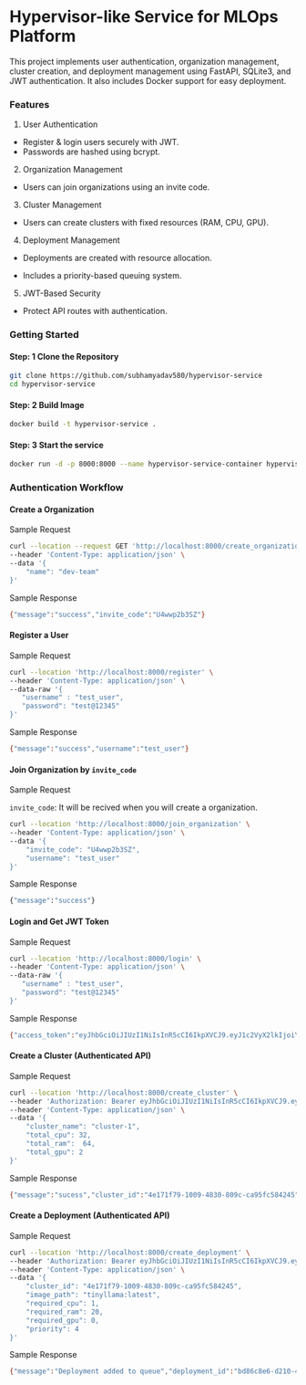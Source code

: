 # Hypervisor-like Service for MLOps Platform

This project implements user authentication, organization management, cluster creation, and deployment management using FastAPI, SQLite3, and JWT authentication. It also includes Docker support for easy deployment.


### Features

1. User Authentication

* Register & login users securely with JWT.
* Passwords are hashed using bcrypt.

2. Organization Management

* Users can join organizations using an invite code.

3. Cluster Management

* Users can create clusters with fixed resources (RAM, CPU, GPU).

4. Deployment Management

* Deployments are created with resource allocation.

* Includes a priority-based queuing system.

5. JWT-Based Security

* Protect API routes with authentication.


### Getting Started

#### Step: 1 Clone the Repository
```bash
git clone https://github.com/subhamyadav580/hypervisor-service
cd hypervisor-service
```

#### Step: 2 Build Image
```bash
docker build -t hypervisor-service .
```


#### Step: 3 Start the service
```bash
docker run -d -p 8000:8000 --name hypervisor-service-container hypervisor-service
```

### Authentication Workflow

#### Create a Organization
Sample Request
```bash
curl --location --request GET 'http://localhost:8000/create_organization' \
--header 'Content-Type: application/json' \
--data '{
    "name": "dev-team"
}'
```
Sample Response
```bash
{"message":"success","invite_code":"U4wwp2b3SZ"}
```

#### Register a User
Sample Request
```bash
curl --location 'http://localhost:8000/register' \
--header 'Content-Type: application/json' \
--data-raw '{
   "username" : "test_user",
   "password": "test@12345"
}'
```
Sample Response
```bash
{"message":"success","username":"test_user"}
```


#### Join Organization by `invite_code`
Sample Request

`invite_code`: It will be recived when you will create a organization.
```bash
curl --location 'http://localhost:8000/join_organization' \
--header 'Content-Type: application/json' \
--data '{
    "invite_code": "U4wwp2b3SZ",
    "username": "test_user"
}'
```

Sample Response
```bash
{"message":"success"}
```



#### Login and Get JWT Token
Sample Request
```bash
curl --location 'http://localhost:8000/login' \
--header 'Content-Type: application/json' \
--data-raw '{
   "username" : "test_user",
   "password": "test@12345"
}'
```
Sample Response
```bash
{"access_token":"eyJhbGciOiJIUzI1NiIsInR5cCI6IkpXVCJ9.eyJ1c2VyX2lkIjoiY2FjMzNmNGYtNzhkNy00ZDEyLWIxYTAtOWQ2ZGY2ODIyMjJlIiwib3JnYW5pemF0aW9uX2lkIjoiYzg5NmJiYzktNTk0MC00MjA3LTk3ZmEtZmYzYjhhZDlkNjVmIiwiZXhwIjoxNzQwMjcxNjY2fQ.-K02PGV8xkrCSTPkihud2Tdhe2k5s5NsHpecAX23W1Y","token_type":"bearer","is_authorized":true}
```


#### Create a Cluster (Authenticated API)
Sample Request
```bash
curl --location 'http://localhost:8000/create_cluster' \
--header 'Authorization: Bearer eyJhbGciOiJIUzI1NiIsInR5cCI6IkpXVCJ9.eyJ1c2VyX2lkIjoiY2FjMzNmNGYtNzhkNy00ZDEyLWIxYTAtOWQ2ZGY2ODIyMjJlIiwib3JnYW5pemF0aW9uX2lkIjoiYzg5NmJiYzktNTk0MC00MjA3LTk3ZmEtZmYzYjhhZDlkNjVmIiwiZXhwIjoxNzQwMjcxNjY2fQ.-K02PGV8xkrCSTPkihud2Tdhe2k5s5NsHpecAX23W1Y' \
--header 'Content-Type: application/json' \
--data '{
    "cluster_name": "cluster-1",
    "total_cpu": 32,
    "total_ram":  64,
    "total_gpu": 2
}'
```
Sample Response
```bash
{"message":"sucess","cluster_id":"4e171f79-1009-4830-809c-ca95fc584245"}
```


#### Create a Deployment (Authenticated API)
Sample Request
```bash
curl --location 'http://localhost:8000/create_deployment' \
--header 'Authorization: Bearer eyJhbGciOiJIUzI1NiIsInR5cCI6IkpXVCJ9.eyJ1c2VyX2lkIjoiY2FjMzNmNGYtNzhkNy00ZDEyLWIxYTAtOWQ2ZGY2ODIyMjJlIiwib3JnYW5pemF0aW9uX2lkIjoiYzg5NmJiYzktNTk0MC00MjA3LTk3ZmEtZmYzYjhhZDlkNjVmIiwiZXhwIjoxNzQwMjcxNjY2fQ.-K02PGV8xkrCSTPkihud2Tdhe2k5s5NsHpecAX23W1Y' \
--header 'Content-Type: application/json' \
--data '{
    "cluster_id": "4e171f79-1009-4830-809c-ca95fc584245",
    "image_path": "tinyllama:latest",
    "required_cpu": 1,
    "required_ram": 20,
    "required_gpu": 0,
    "priority": 4
}'
```

Sample Response
```bash
{"message":"Deployment added to queue","deployment_id":"bd86c8e6-d210-419f-b1b5-4524f3e16b68"}
```




